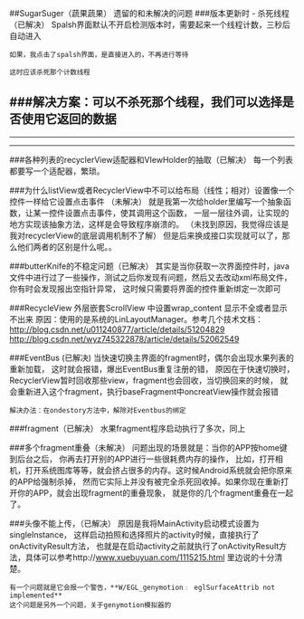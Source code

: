 ##SugarSuger（蔬果蔬果） 遗留的和未解决的问题
###版本更新时 - 杀死线程（已解决）
	Spalsh界面默认不开启检测版本时，需要起来一个线程计数，三秒后自动进入
	
	如果，我点击了spalsh界面，是直接进入的，不再进行等待
	
	这时应该杀死那个计数线程

###解决方案：可以不杀死那个线程，我们可以选择是否使用它返回的数据
----
----
----
###各种列表的recyclerView适配器和VIewHolder的抽取（已解决）
	每一个列表都要写一个适配器，繁琐。

###为什么listView或者RecyclerView中不可以给布局（线性；相对）设置像一个控件一样给它设置点击事件 （未解决）
	就是我第一次给holder里编写一个抽象函数，让某一控件设置点击事件，使其调用这个函数，
	一层一层往外调，让实现的地方实现该抽象方法，这样是会导致程序崩溃的。
	（未找到原因，我觉得应该是我对recyclerView的底层调用机制不了解）
	但是后来换成接口实现就可以了，那么他们两者的区别是什么呢。。
	

###butterKnife的不稳定问题（已解决）
	其实是当你获取一次界面控件时，java文件中进行过了一些操作，测试之后你发现有问题，然后又去改动xml布局文件，
	你有时会发现报出空指针异常，
	这时候只需要将界面的控件重新绑定一次即可

###RecycleView 外层嵌套ScrollView  中设置wrap_content
	显示不全或者显示不出来
原因：使用的是系统的LinLayoutManager。参考几个技术文档：
	http://blog.csdn.net/u011240877/article/details/51204829
	http://blog.csdn.net/wyz745322878/article/details/52062549

###EventBus (已解决)
	当快速切换主界面的fragment时，偶尔会出现水果列表的重新加载，
	这时就会报错，爆出EventBus重复注册的错，
原因在于快速切换时，RecyclerView暂时回收那些view，fragment也会回收，当切换回来的时候，
	就会重新进入这个fragment，执行baseFragment中oncreatView操作就会报错
	
	解决办法：在ondestory方法中，解除对Eventbus的绑定

###fragment（已解决）
	水果fragment程序启动执行了多次，同上

###多个fragment重叠（未解决）
	问题出现的场景就是：当你的APP按home键到后台之后，
	你再去打开别的APP进行一些很耗费内存的操作，
	比如，打开相机，打开系统图库等等，就会挤占很多的内存。这时候Android系统就会把你原来的APP给强制杀掉，
	然而它实际上并没有被完全杀死回收掉。如果你现在重新打开你的APP，就会出现fragment的重叠现象，
	就是你的几个fragment重叠在一起了。

###头像不能上传，（已解决）
	原因是我将MainActivity启动模式设置为singleInstance，
	这样启动拍照和选择照片的activity时候，直接执行了onActivityResult方法，
	也就是在启动activity之前就执行了onActivityResult方法，具体可以参考http://www.xuebuyuan.com/1115215.html
	里边说的十分清楚。
	
	有一个问题就是它会报一个警告，**W/EGL_genymotion﹕ eglSurfaceAttrib not implemented**
	这个问题是另外一个问题，关于genymotion模拟器的
